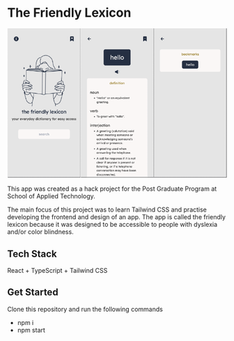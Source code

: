 # The Friendly Lexicon

![](public/app.png)

This app was created as a hack project for the Post Graduate Program at School of Applied Technology.

The main focus of this project was to learn Tailwind CSS and practise developing the frontend and design of an app. The app is called the friendly lexicon because it was designed to be accessible to people with dyslexia and/or color blindness.

## Tech Stack
React + TypeScript + Tailwind CSS

## Get Started
Clone this repository and run the following commands
- npm i  
- npm start